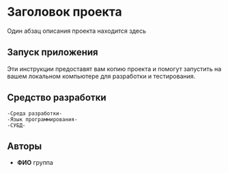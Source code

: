 # Заголовок проекта

Один абзац описания проекта находится здесь

## Запуск приложения

Эти инструкции предоставят вам копию проекта и помогут запустить на вашем локальном компьютере для разработки и тестирования.

## Средство разработки
    -Среда разработки-
    -Язык программирования-
    -СУБД-

## Авторы

* **ФИО** группа

